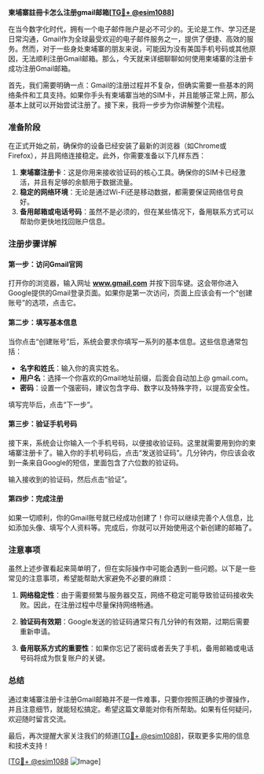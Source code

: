 **柬埔寨註冊卡怎么注册gmail邮箱[[TG💪+ @esim1088](https://t.me/s/esim1088)]**

在当今数字化时代，拥有一个电子邮件账户是必不可少的。无论是工作、学习还是日常沟通，Gmail作为全球最受欢迎的电子邮件服务之一，提供了便捷、高效的服务。然而，对于一些身处柬埔寨的朋友来说，可能因为没有美国手机号码或其他原因，无法顺利注册Gmail邮箱。那么，今天就来详细聊聊如何使用柬埔寨的注册卡成功注册Gmail邮箱。

首先，我们需要明确一点：Gmail的注册过程并不复杂，但确实需要一些基本的网络条件和工具支持。如果你手头有柬埔寨当地的SIM卡，并且能够正常上网，那么基本上就可以开始尝试注册了。接下来，我将一步步为你讲解整个流程。

### 准备阶段

在正式开始之前，确保你的设备已经安装了最新的浏览器（如Chrome或Firefox），并且网络连接稳定。此外，你需要准备以下几样东西：

1. **柬埔寨注册卡**：这是你用来接收验证码的核心工具。确保你的SIM卡已经激活，并且有足够的余额用于数据流量。
2. **稳定的网络环境**：无论是通过Wi-Fi还是移动数据，都需要保证网络信号良好。
3. **备用邮箱或电话号码**：虽然不是必须的，但在某些情况下，备用联系方式可以帮助你更快地找回账户信息。

### 注册步骤详解

#### 第一步：访问Gmail官网

打开你的浏览器，输入网址 **www.gmail.com** 并按下回车键。这会带你进入Google提供的Gmail登录页面。如果你是第一次访问，页面上应该会有一个“创建账号”的选项，点击它。

#### 第二步：填写基本信息

当你点击“创建账号”后，系统会要求你填写一系列的基本信息。这些信息通常包括：

- **名字和姓氏**：输入你的真实姓名。
- **用户名**：选择一个你喜欢的Gmail地址前缀，后面会自动加上@ gmail.com。
- **密码**：设置一个强密码，建议包含字母、数字以及特殊字符，以提高安全性。

填写完毕后，点击“下一步”。

#### 第三步：验证手机号码

接下来，系统会让你输入一个手机号码，以便接收验证码。这里就需要用到你的柬埔寨注册卡了。输入你的手机号码后，点击“发送验证码”。几分钟内，你应该会收到一条来自Google的短信，里面包含了六位数的验证码。

输入接收到的验证码，然后点击“验证”。

#### 第四步：完成注册

如果一切顺利，你的Gmail账号就已经成功创建了！你可以继续完善个人信息，比如添加头像、填写个人资料等。完成后，你就可以开始使用这个新创建的邮箱了。

### 注意事项

虽然上述步骤看起来简单明了，但在实际操作中可能会遇到一些问题。以下是一些常见的注意事项，希望能帮助大家避免不必要的麻烦：

1. **网络稳定性**：由于需要频繁与服务器交互，网络不稳定可能导致验证码接收失败。因此，在注册过程中尽量保持网络畅通。
   
2. **验证码有效期**：Google发送的验证码通常只有几分钟的有效期，过期后需要重新申请。

3. **备用联系方式的重要性**：如果你忘记了密码或者丢失了手机，备用邮箱或电话号码将成为恢复账户的关键。

### 总结

通过柬埔寨注册卡注册Gmail邮箱并不是一件难事，只要你按照正确的步骤操作，并且注意细节，就能轻松搞定。希望这篇文章能对你有所帮助。如果有任何疑问，欢迎随时留言交流。

最后，再次提醒大家关注我们的频道[[TG💪+ @esim1088](https://t.me/s/esim1088)]，获取更多实用的信息和技术支持！

[[TG💪+ @esim1088](https://t.me/s/esim1088) ![Image](https://i.postimg.cc/4NQfJmqS/Snipaste-2025-05-13-00-14-12.png)]